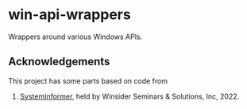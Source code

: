 # win-api-wrappers

Wrappers around various Windows APIs.

## Acknowledgements
This project has some parts based on code from
1. [SystemInformer](https://github.com/winsiderss/systeminformer), held by Winsider Seminars & Solutions, Inc, 2022.
